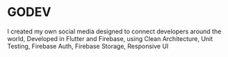 # GODEV
I created my own social media designed to connect developers around the world, Developed in Flutter and Firebase, using Clean Architecture, Unit Testing, Firebase Auth, Firebase Storage, Responsive UI
